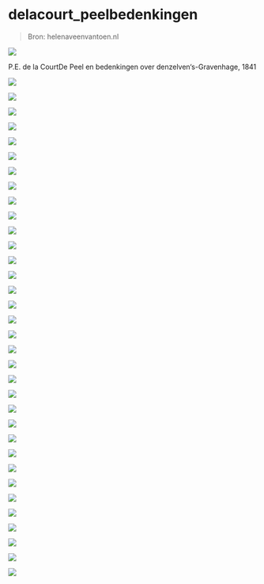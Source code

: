 # delacourt_peelbedenkingen

> Bron: helenaveenvantoen.nl

![](images/delacourt_peelbedenkingen/Paulus_Emanuel_Anthony_de_la_Court__281760-1848_29.jpg)

P.E. de la CourtDe Peel en bedenkingen over denzelven‘s-Gravenhage, 1841

![](images/delacourt_peelbedenkingen/DelaCourt_01.jpg)

![](images/delacourt_peelbedenkingen/DelaCourt_03.jpg)

![](images/delacourt_peelbedenkingen/DelaCourt_04.jpg)

![](images/delacourt_peelbedenkingen/DelaCourt_05.jpg)

![](images/delacourt_peelbedenkingen/DelaCourt_06.jpg)

![](images/delacourt_peelbedenkingen/DelaCourt_07.jpg)

![](images/delacourt_peelbedenkingen/DelaCourt_08.jpg)

![](images/delacourt_peelbedenkingen/DelaCourt_09.jpg)

![](images/delacourt_peelbedenkingen/DelaCourt_10.jpg)

![](images/delacourt_peelbedenkingen/DelaCourt_11.jpg)

![](images/delacourt_peelbedenkingen/DelaCourt_12.jpg)

![](images/delacourt_peelbedenkingen/DelaCourt_13.jpg)

![](images/delacourt_peelbedenkingen/DelaCourt_14.jpg)

![](images/delacourt_peelbedenkingen/DelaCourt_15.jpg)

![](images/delacourt_peelbedenkingen/DelaCourt_16.jpg)

![](images/delacourt_peelbedenkingen/DelaCourt_17.jpg)

![](images/delacourt_peelbedenkingen/DelaCourt_18.jpg)

![](images/delacourt_peelbedenkingen/DelaCourt_19.jpg)

![](images/delacourt_peelbedenkingen/DelaCourt_20.jpg)

![](images/delacourt_peelbedenkingen/DelaCourt_21.jpg)

![](images/delacourt_peelbedenkingen/DelaCourt_22.jpg)

![](images/delacourt_peelbedenkingen/DelaCourt_23.jpg)

![](images/delacourt_peelbedenkingen/DelaCourt_24.jpg)

![](images/delacourt_peelbedenkingen/DelaCourt_25.jpg)

![](images/delacourt_peelbedenkingen/DelaCourt_26.jpg)

![](images/delacourt_peelbedenkingen/DelaCourt_27.jpg)

![](images/delacourt_peelbedenkingen/DelaCourt_28.jpg)

![](images/delacourt_peelbedenkingen/DelaCourt_29.jpg)

![](images/delacourt_peelbedenkingen/DelaCourt_30.jpg)

![](images/delacourt_peelbedenkingen/DelaCourt_31.jpg)

![](images/delacourt_peelbedenkingen/DelaCourt_32.jpg)

![](images/delacourt_peelbedenkingen/DelaCourt_33.jpg)

![](images/delacourt_peelbedenkingen/DelaCourt_34.jpg)

![](images/delacourt_peelbedenkingen/DelaCourt_Kaart.jpg)
